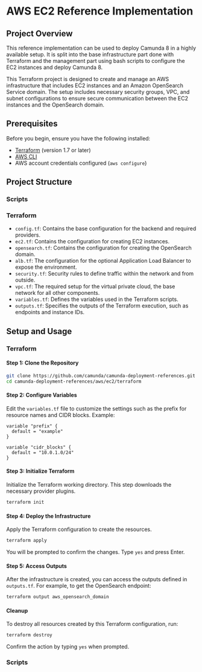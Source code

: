 # AWS EC2 Reference Implementation

## Project Overview

This reference implementation can be used to deploy Camunda 8 in a highly available setup. It is split into the base infrastructure part done with Terraform and the management part using bash scripts to configure the EC2 instances and deploy Camunda 8.

This Terraform project is designed to create and manage an AWS infrastructure that includes EC2 instances and an Amazon OpenSearch Service domain. The setup includes necessary security groups, VPC, and subnet configurations to ensure secure communication between the EC2 instances and the OpenSearch domain.

## Prerequisites

Before you begin, ensure you have the following installed:

- [Terraform](https://www.terraform.io/downloads.html) (version 1.7 or later)
- [AWS CLI](https://aws.amazon.com/cli/)
- AWS account credentials configured (`aws configure`)

## Project Structure

### Scripts

### Terraform

- `config.tf`: Contains the base configuration for the backend and required providers.
- `ec2.tf`: Contains the configuration for creating EC2 instances.
- `opensearch.tf`: Contains the configuration for creating the OpenSearch domain.
- `alb.tf`: The configuration for the optional Application Load Balancer to expose the environment.
- `security.tf`: Security rules to define traffic within the network and from outside.
- `vpc.tf`: The required setup for the virtual private cloud, the base network for all other components.
- `variables.tf`: Defines the variables used in the Terraform scripts.
- `outputs.tf`: Specifies the outputs of the Terraform execution, such as endpoints and instance IDs.

## Setup and Usage

### Terraform

#### Step 1: Clone the Repository

```sh
git clone https://github.com/camunda/camunda-deployment-references.git
cd camunda-deployment-references/aws/ec2/terraform
```

#### Step 2: Configure Variables

Edit the `variables.tf` file to customize the settings such as the prefix for resource names and CIDR blocks. Example:

```hcl
variable "prefix" {
  default = "example"
}

variable "cidr_blocks" {
  default = "10.0.1.0/24"
}
```

#### Step 3: Initialize Terraform

Initialize the Terraform working directory. This step downloads the necessary provider plugins.

```sh
terraform init
```

#### Step 4: Deploy the Infrastructure

Apply the Terraform configuration to create the resources.

```sh
terraform apply
```

You will be prompted to confirm the changes. Type `yes` and press Enter.

#### Step 5: Access Outputs

After the infrastructure is created, you can access the outputs defined in `outputs.tf`. For example, to get the OpenSearch endpoint:

```sh
terraform output aws_opensearch_domain
```

#### Cleanup

To destroy all resources created by this Terraform configuration, run:

```sh
terraform destroy
```

Confirm the action by typing `yes` when prompted.

### Scripts
